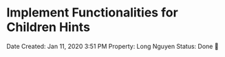 # Implement Functionalities for Children Hints

Date Created: Jan 11, 2020 3:51 PM
Property: Long Nguyen
Status: Done 🙌